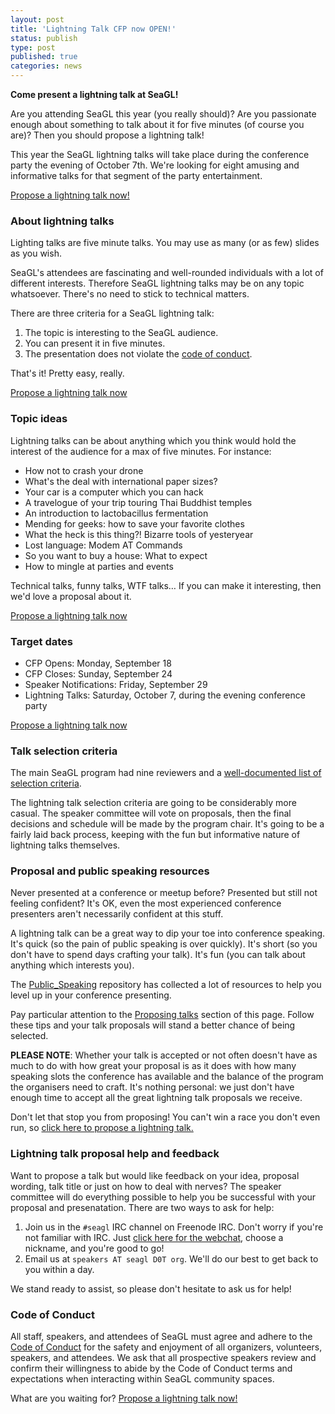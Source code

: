 ```yaml
---
layout: post
title: 'Lightning Talk CFP now OPEN!'
status: publish
type: post
published: true
categories: news
---
```


**Come present a lightning talk at SeaGL!**

Are you attending SeaGL this year (you really should)? Are you passionate enough about something to talk about it for five minutes (of course you are)? Then you should propose a lightning talk!

This year the SeaGL lightning talks will take place during the conference party the evening of October 7th. We're looking for eight amusing and informative talks for that segment of the party entertainment.

[Propose a lightning talk now!](https://docs.google.com/forms/d/e/1FAIpQLSfsTiGpEw3de8V9ZkEt6qcNqBf_YXAUgi8cLqTLIgRTLY4ODg/viewform?usp=sf_link)

### About lightning talks

Lighting talks are five minute talks. You may use as many (or as few) slides as you wish. 

SeaGL's attendees are fascinating and well-rounded individuals with a lot of different interests. Therefore SeaGL lightning talks may be on any topic whatsoever. There's no need to stick to technical matters.

There are three criteria for a SeaGL lightning talk:

1. The topic is interesting to the SeaGL audience.
1. You can present it in five minutes.
1. The presentation does not violate the [code of conduct](https://seagl.org/code_of_conduct.html).

That's it! Pretty easy, really. 

[Propose a lightning talk now](https://docs.google.com/forms/d/e/1FAIpQLSfsTiGpEw3de8V9ZkEt6qcNqBf_YXAUgi8cLqTLIgRTLY4ODg/viewform?usp=sf_link)

### Topic ideas

Lightning talks can be about anything which you think would hold the interest of the audience for a max of five minutes. For instance:

* How not to crash your drone
* What's the deal with international paper sizes?
* Your car is a computer which you can hack
* A travelogue of your trip touring Thai Buddhist temples
* An introduction to lactobacillus fermentation
* Mending for geeks: how to save your favorite clothes
* What the heck is this thing?! Bizarre tools of yesteryear
* Lost language: Modem AT Commands
* So you want to buy a house: What to expect
* How to mingle at parties and events

Technical talks, funny talks, WTF talks… If you can make it interesting, then we'd love a proposal about it. 

[Propose a lightning talk now](https://docs.google.com/forms/d/e/1FAIpQLSfsTiGpEw3de8V9ZkEt6qcNqBf_YXAUgi8cLqTLIgRTLY4ODg/viewform?usp=sf_link)

### Target dates

* CFP Opens: Monday, September 18
* CFP Closes: Sunday, September 24
* Speaker Notifications: Friday, September 29
* Lightning Talks: Saturday, October 7, during the evening conference party

[Propose a lightning talk now](https://docs.google.com/forms/d/e/1FAIpQLSfsTiGpEw3de8V9ZkEt6qcNqBf_YXAUgi8cLqTLIgRTLY4ODg/viewform?usp=sf_link)

### Talk selection criteria

The main SeaGL program had nine reviewers and a [well-documented list of selection criteria](https://seagl.org/news/2017/08/17/CFP_selection_criteria.html).

The lightning talk selection criteria are going to be considerably more casual. The speaker committee will vote on proposals, then the final decisions and schedule will be made by the program chair. It's going to be a fairly laid back process, keeping with the fun but informative nature of lightning talks themselves.

### Proposal and public speaking resources

Never presented at a conference or meetup before? Presented but still not feeling confident? It's OK, even the most experienced conference presenters aren't necessarily confident at this stuff.

A lightning talk can be a great way to dip your toe into conference speaking. It's quick (so the pain of public speaking is over quickly). It's short (so you don't have to spend days crafting your talk). It's fun (you can talk about anything which interests you).

The [Public_Speaking](https://github.com/vmbrasseur/Public_Speaking) repository has collected a lot of resources to help you level up in your conference presenting.

Pay particular attention to the [Proposing talks](https://github.com/vmbrasseur/Public_Speaking#proposing-talks) section of this page. Follow these tips and your talk proposals will stand a better chance of being selected.

**PLEASE NOTE**: Whether your talk is accepted or not often doesn't have as much to do with how great your proposal is as it does with how many speaking slots the conference has available and the balance of the program the organisers need to craft. It's nothing personal: we just don't have enough time to accept all the great lightning talk proposals we receive.

Don't let that stop you from proposing! You can't win a race you don't even run, so [click here to propose a lightning talk.](https://docs.google.com/forms/d/e/1FAIpQLSfsTiGpEw3de8V9ZkEt6qcNqBf_YXAUgi8cLqTLIgRTLY4ODg/viewform?usp=sf_link)

### Lightning talk proposal help and feedback

Want to propose a talk but would like feedback on your idea, proposal wording, talk title or just on how to deal with nerves? The speaker committee will do everything possible to help you be successful with your proposal and presenatation. There are two ways to ask for help:

1. Join us in the `#seagl` IRC channel on Freenode IRC. Don't worry if you're not familiar with IRC. Just [click here for the webchat](https://webchat.freenode.net/?channels=%23seagl), choose a nickname, and you're good to go!
1. Email us at `speakers AT seagl D0T org`. We'll do our best to get back to you within a day.

We stand ready to assist, so please don't hesitate to ask us for help!

### Code of Conduct

All staff, speakers, and attendees of SeaGL must agree and adhere to the [Code of Conduct](https://seagl.org/code_of_conduct.html) for the safety and enjoyment of all organizers, volunteers, speakers, and attendees. We ask that all prospective speakers review and confirm their willingness to abide by the Code of Conduct terms and expectations when interacting within SeaGL community spaces.

What are you waiting for? [Propose a lightning talk now!](https://docs.google.com/forms/d/e/1FAIpQLSfsTiGpEw3de8V9ZkEt6qcNqBf_YXAUgi8cLqTLIgRTLY4ODg/viewform?usp=sf_link)
